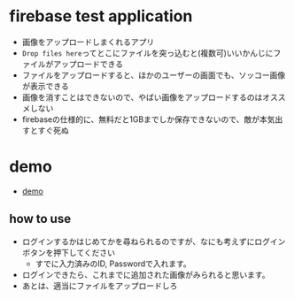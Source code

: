 # firebase test application
* 画像をアップロードしまくれるアプリ
* `Drop files here`ってとこにファイルを突っ込むと(複数可)いいかんじにファイルがアップロードできる
* ファイルをアップロードすると、ほかのユーザーの画面でも、ソッコー画像が表示できる
* 画像を消すことはできないので、やばい画像をアップロードするのはオススメしない
* firebaseの仕様的に、無料だと1GBまでしか保存できないので、敵が本気出すとすぐ死ぬ

# demo
* [demo](https://naoki-tomita.github.io/firebase-app/)

## how to use
* ログインするかはじめてかを尋ねられるのですが、なにも考えずにログインボタンを押下してください
    * すでに入力済みのID, Passwordで入れます。
* ログインできたら、これまでに追加された画像がみられると思います。
* あとは、適当にファイルをアップロードしろ